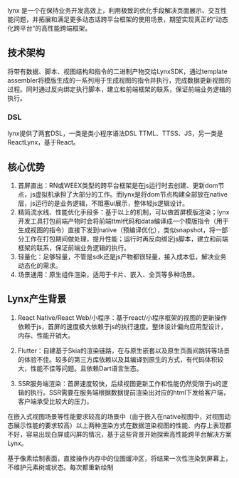 
lynx 是一个在保持业务开发高效上，利用极致的优化手段解决页面展示、交互性能问题，并拓展和满足更多动态话跨平台框架的使用场景，期望实现真正的“动态化跨平台”的高性能跨端框架。



## 技术架构

将带有数据、脚本、视图结构和指令的二进制产物交给LynxSDK，通过template assembler将模版生成的一系列用于生成视图的指令并执行，完成数据更新视图的过程。同时通过反向绑定执行脚本，建立和前端框架的联系，保证前端业务逻辑的执行。

### DSL

lynx提供了两套DSL，一类是类小程序语法DSL TTML、TTSS、JS，另一类是ReactLynx，基于React。

## 核心优势

1. 首屏直出：RN或WEEX类型的跨平台框架是在js运行时去创建、更新dom节点，js虚拟机承担了大部分的工作。而lynx是将dom节点构建全部放在native层，js运行的是业务逻辑，不阻塞ui展示，整体轻js逻辑设计。
2. 精简流水线、性能优化手段多：基于以上的机制，可以做首屏模版渲染；lynx开发工具打包前端产物时会将前端ttml代码和data编译成一个模版指令（用于生成视图的指令）直接下发到native（预编译优化），类似snapshot，将一部分工作在打包期间做处理，提升性能；运行时再反向绑定js脚本，建立和前端框架的联系，保证前端业务逻辑的执行。
3. 轻量化：足够轻量，不管是sdk还是js产物都很轻量，接入成本低，解决业务动态化的需求。
4. 场景通用：原生组件渲染，适用于卡片、嵌入、全页等多种场景。

## Lynx产生背景

1. React Native/React Web/小程序：基于react/小程序框架的视图的更新操作依赖于js，首屏的速度极大依赖于js的执行速度。整体设计偏向应用型设计，内存、性能开销大。

2. Flutter：自建基于Skia的渲染链路，在与原生嵌套以及原生页面间跳转等场景的体验不佳。较多的第三方库依赖以及其编译到原生的方式，有代码体积较大，性能不佳等问题。且依赖Dart语言生态。

3. SSR服务端渲染：首屏速度较快，后续视图更新工作和性能仍然受限于js的逻辑的执行。SSR需要在服务端根据数据提前渲染出对应的html下发给客户端，客户端承受比较大的压力。

在嵌入式视图场景等性能要求较高的场景中（由于嵌入在native视图中，对视图动态展示性能的要求较高）以上两种渲染方式在数据渲染视图的性能、内存上表现都不好，容易出现白屏或闪屏的情况，基于这些背景开始探索高性能跨平台解决方案Lynx。



基于像素绘制表面，直接操作内存中的位图缓冲区，将结果一次性渲染到屏幕上，不维护元素树或状态。每次都重新绘制